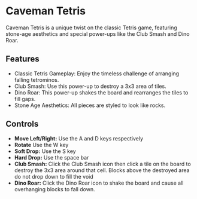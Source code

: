 # Caveman Tetris

Caveman Tetris is a unique twist on the classic Tetris game, featuring stone-age aesthetics and special power-ups like the Club Smash and Dino Roar.


## Features 

- Classic Tetris Gameplay: Enjoy the timeless challenge of arranging falling tetrominos.
- Club Smash: Use this power-up to destroy a 3x3 area of tiles.
- Dino Roar: This power-up shakes the board and rearranges the tiles to fill gaps.
- Stone Age Aesthetics: All pieces are styled to look like rocks.

## Controls

- **Move Left/Right:** Use the A and D keys respectively
- **Rotate** Use the W key
- **Soft Drop:** Use the S key
- **Hard Drop:** Use the space bar
- **Club Smash:** Click the Club Smash icon then click a tile on the board to destroy the 3x3 area around that cell. Blocks above the destroyed area do not drop down to fill the void
- **Dino Roar:** Click the Dino Roar icon to shake the board and cause all overhanging blocks to fall down.
